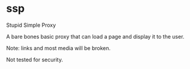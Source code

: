 # ssp
Stupid Simple Proxy

A bare bones basic proxy that can load a page and display it to the user.

Note: links and most media will be broken.

Not tested for security.
